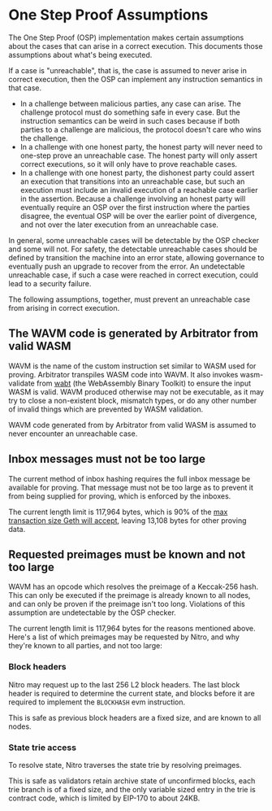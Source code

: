 # One Step Proof Assumptions

The One Step Proof (OSP) implementation makes certain assumptions about the cases that can arise
in a correct execution. This documents those assumptions about what's being executed.

If a case is "unreachable", that is, the case is assumed to never arise in correct execution, 
then the OSP can implement any instruction semantics in that case. 
* In a challenge between malicious parties, any case can arise. The challenge protocol must do
something safe in every case. But the instruction semantics can be weird in such cases because
if both parties to a challenge are malicious, the protocol doesn't care who wins the challenge.
* In a challenge with one honest party, the honest party will never need to one-step prove an
unreachable case. The honest party will only assert correct executions, so it will only have to
prove reachable cases.
* In a challenge with one honest party, the dishonest party could assert an execution that transitions
into an unreachable case, but such an execution must include an invalid execution of a reachable case
earlier in the assertion. Because a challenge involving an honest party will eventually require an OSP
over the first instruction where the parties disagree, the eventual OSP will be over the earlier point
of divergence, and not over the later execution from an unreachable case.

In general, some unreachable cases will be detectable by the OSP checker and some will not. For safety, the 
detectable unreachable cases should be defined by transition the machine into an error state, allowing 
governance to eventually push an upgrade to recover from the error. An undetectable unreachable case, if
such a case were reached in correct execution, could lead to a security failure.

The following assumptions, together, must prevent an unreachable case from arising in correct execution.

## The WAVM code is generated by Arbitrator from valid WASM

WAVM is the name of the custom instruction set similar to WASM used for proving.
Arbitrator transpiles WASM code into WAVM.
It also invokes wasm-validate from [wabt](https://github.com/WebAssembly/wabt)
(the WebAssembly Binary Toolkit) to ensure the input WASM is valid.
WAVM produced otherwise may not be executable, as it may try to close a non-existent block,
mismatch types, or do any other number of invalid things which are prevented by WASM validation.

WAVM code generated from by Arbitrator from valid WASM is assumed to never encounter an unreachable case.

## Inbox messages must not be too large

The current method of inbox hashing requires the full inbox message be available for proving.
That message must not be too large as to prevent it from being supplied for proving,
which is enforced by the inboxes.

The current length limit is 117,964 bytes, which is 90% of the
[max transaction size Geth will accept](https://github.com/ethereum/go-ethereum/blob/356bbe343a30789e77bb38f25983c8f2f2bfbb47/core/tx_pool.go#L53),
leaving 13,108 bytes for other proving data.

## Requested preimages must be known and not too large

WAVM has an opcode which resolves the preimage of a Keccak-256 hash.
This can only be executed if the preimage is already known to all nodes,
and can only be proven if the preimage isn't too long. Violations of this assumption are
undetectable by the OSP checker.

The current length limit is 117,964 bytes for the reasons mentioned above.
Here's a list of which preimages may be requested by Nitro, and why they're known to all parties,
and not too large:

### Block headers

Nitro may request up to the last 256 L2 block headers.
The last block header is required to determine the current state,
and blocks before it are required to implement the `BLOCKHASH` evm instruction.

This is safe as previous block headers are a fixed size, and are known to all nodes.

### State trie access

To resolve state, Nitro traverses the state trie by resolving preimages.

This is safe as validators retain archive state of unconfirmed blocks,
each trie branch is of a fixed size,
and the only variable sized entry in the trie is contract code,
which is limited by EIP-170 to about 24KB.
